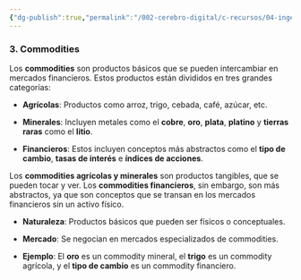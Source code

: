 ```yaml
---
{"dg-publish":true,"permalink":"/002-cerebro-digital/c-recursos/04-ingenieria-financiera/b-cursos/a-curso-de-ingenieria-financiera-y-mercados-financieros-globales/a3-commodities/"}
---
```


### **3. Commodities**

Los **commodities** son productos básicos que se pueden intercambiar en mercados financieros. Estos productos están divididos en tres grandes categorías:

- **Agrícolas**: Productos como arroz, trigo, cebada, café, azúcar, etc.
    
- **Minerales**: Incluyen metales como el **cobre**, **oro**, **plata**, **platino** y **tierras raras** como el **litio**.
    
- **Financieros**: Estos incluyen conceptos más abstractos como el **tipo de cambio**, **tasas de interés** e **índices de acciones**.
    

Los **commodities agrícolas y minerales** son productos tangibles, que se pueden tocar y ver. Los **commodities financieros**, sin embargo, son más abstractos, ya que son conceptos que se transan en los mercados financieros sin un activo físico.

- **Naturaleza**: Productos básicos que pueden ser físicos o conceptuales.
    
- **Mercado**: Se negocian en mercados especializados de commodities.
    
- **Ejemplo**: El **oro** es un commodity mineral, el **trigo** es un commodity agrícola, y el **tipo de cambio** es un commodity financiero.